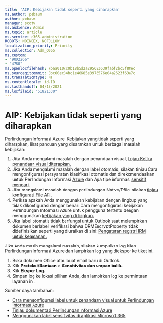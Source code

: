 ```yaml
---
title: 'AIP: Kebijakan tidak seperti yang diharapkan'
ms.author: pebaum
author: pebaum
manager: scotv
ms.audience: Admin
ms.topic: article
ms.service: o365-administration
ROBOTS: NOINDEX, NOFOLLOW
localization_priority: Priority
ms.collection: Adm_O365
ms.custom:
- "9002266"
- "4780"
ms.openlocfilehash: 7baa010cc0b18b5d2a295623639fabf2bc5f88ec
ms.sourcegitcommit: 8bc60ec34bc1e40685e3976576e04a2623f63a7c
ms.translationtype: MT
ms.contentlocale: id-ID
ms.lasthandoff: 04/15/2021
ms.locfileid: "51821630"
---
```

# <a name="aip-policies-not-behaving-as-expected"></a>AIP: Kebijakan tidak seperti yang diharapkan

Perlindungan Informasi Azure: Kebijakan yang tidak seperti yang diharapkan, lihat panduan yang disarankan untuk berbagai masalah kebijakan:

1. Jika Anda mengalami masalah dengan penandaan visual, [tinjau Ketika penandaan visual diterapkan.](https://docs.microsoft.com/azure/information-protection/configure-policy-markings#when-visual-markings-are-applied)
2. Jika Anda mengalami masalah dengan label otomatis, silakan tinjau Cara mengonfigurasi persyaratan klasifikasi otomatis dan direkomendasikan untuk Perlindungan Informasi [Azure](https://docs.microsoft.com/azure/information-protection/configure-policy-classification) dan Apa tipe informasi [sensitif mencari](https://docs.microsoft.com/microsoft-365/compliance/sensitive-information-type-entity-definitions).
3. Jika mengalami masalah dengan perlindungan Native/Pfile, silakan [tinjau konfigurasi File API](https://docs.microsoft.com/azure/information-protection/develop/file-api-configuration).
4. Periksa apakah Anda menggunakan kebijakan dengan lingkup yang tidak dikonfigurasi dengan benar: Cara mengonfigurasi kebijakan Perlindungan Informasi Azure untuk pengguna tertentu dengan menggunakan [kebijakan yang di lingkup.](https://docs.microsoft.com/azure/information-protection/configure-policy-scope)
5. Jika label otomatis tidak berfungsi untuk Outlook saat melampirkan dokumen berlabel, verifikasi bahwa DRMEncryptProperty tidak didefinisikan seperti yang diuraikan di sini: [Pengaturan registri IRM untuk keamanan.](https://docs.microsoft.com/deployoffice/security/protect-sensitive-messages-and-documents-by-using-irm-in-office#office-2016-irm-registry-key-options)

Jika Anda masih mengalami masalah, silakan kumpulkan log klien Perlindungan Informasi Azure dan lampirkan log yang diekspor ke tiket ini.

1. Buka dokumen Office atau buat email baru di Outlook.
2. Klik **Proteksi/Bantuan**  >  **Sensitivitas dan umpan balik.**
3. Klik **Ekspor Log.**
4. Simpan log ke lokasi pilihan Anda, dan lampirkan log ke permintaan layanan ini.

Sumber daya tambahan:

- [Cara mengonfigurasi label untuk penandaan visual untuk Perlindungan Informasi Azure](https://docs.microsoft.com/azure/information-protection/configure-policy-markings)
- [Tinjau dokumentasi Perlindungan Informasi Azure](https://docs.microsoft.com/azure/information-protection/what-is-information-protection)
- [Menggunakan label sensitivitas di aplikasi Microsoft 365](https://docs.microsoft.com/microsoft-365/compliance/sensitivity-labels-office-apps)

